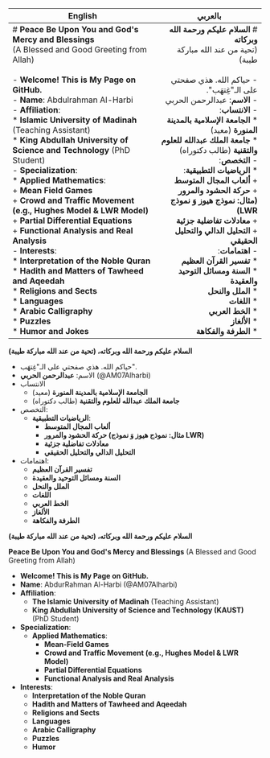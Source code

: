 | **English** | **بالعربي** |
|---------------------|--------------------|
| # **Peace Be Upon You and God's Mercy and Blessings** <br> (A Blessed and Good Greeting from Allah) <br><br> - **Welcome! This is My Page on GitHub.** <br> - **Name**: Abdulrahman Al-Harbi <br> - **Affiliation**: <br>   * **Islamic University of Madinah** (Teaching Assistant) <br>   * **King Abdullah University of Science and Technology** (PhD Student) <br> - **Specialization**: <br>   * **Applied Mathematics**: <br>     + **Mean Field Games** <br>     + **Crowd and Traffic Movement (e.g., Hughes Model & LWR Model)** <br>     + **Partial Differential Equations** <br>     + **Functional Analysis and Real Analysis** <br> - **Interests**: <br>   * **Interpretation of the Noble Quran** <br>   * **Hadith and Matters of Tawheed and Aqeedah** <br>   * **Religions and Sects** <br>   * **Languages** <br>   * **Arabic Calligraphy** <br>   * **Puzzles** <br>   * **Humor and Jokes** | <span style="display:block; direction: rtl; text-align: right;"> # **السلام عليكم ورحمة الله وبركاته** <br> (تحية من عند الله مباركة طيبة) <br><br> - حياكم الله. هذي صفحتي على الـ"غِتهَب". <br> - **الاسم**: عبدالرحمن الحربي <br> - **الانتساب**: <br>   * **الجامعة الإسلامية بالمدينة المنورة** (معيد) <br>   * **جامعة الملك عبدالله للعلوم والتقنية** (طالب دكتوراه) <br> - **التخصص**: <br>   * **الرياضيات التطبيقية**: <br>     + **ألعاب المجال المتوسط** <br>     + **حركة الحشود والمرور (مثال: نموذج هيوز وَ نموذج LWR)** <br>     + **معادلات تفاضلية جزئية** <br>     + **التحليل الدالي والتحليل الحقيقي** <br> - **اهتمامات**: <br>   * **تفسير القرآن العظيم** <br>   * **السنة ومسائل التوحيد والعقيدة** <br>   * **الملل والنحل** <br>   * **اللغات** <br>   * **الخط العربي** <br>   * **الألغاز** <br>   * **الطرفة والفكاهة** </span> |



**السلام عليكم ورحمة الله وبركاته، (تحية من عند الله مباركة طيبة)**

- حياكم الله. هذي صفحتي على الـ"غِتهَب".
- الاسم: **عبدالرحمن الحربي** (@AM07Alharbi)
- الانتساب
  * **الجامعة الإسلامية بالمدينة المنورة** (معيد)
  * **جامعة الملك عبدالله للعلوم والتقنية** (طالب دكتوراه)
- التخصص:
  * **الرياضيات التطبيقية**:
    + **ألعاب المجال المتوسط**
    + **حركة الحشود والمرور (مثال: نموذج هيوز وَ نموذج LWR)**
    + **معادلات تفاضلية جزئية**
    + **التحليل الدالي والتحليل الحقيقي**
 - اهتمامات:
   * **تفسير القرآن العظيم**
   * **السنة ومسائل التوحيد والعقيدة**
   * **الملل والنحل**
   * **اللغات**
   * **الخط العربي**
   * **الألغاز**
   * **الطرفة والفكاهة**



<div dir="ltr">
 
 **السلام عليكم ورحمة الله وبركاته، (تحية من عند الله مباركة طيبة)**
 
**Peace Be Upon You and God's Mercy and Blessings** (A Blessed and Good Greeting from Allah)

- **Welcome! This is My Page on GitHub.**
- **Name**: AbdurRahman Al-Harbi (@AM07Alharbi)
- **Affiliation**:
  * **The Islamic University of Madinah** (Teaching Assistant)
  * **King Abdullah University of Science and Technology (KAUST)** (PhD Student)
- **Specialization**:
  * **Applied Mathematics**:
    + **Mean-Field Games**
    + **Crowd and Traffic Movement (e.g., Hughes Model & LWR Model)**
    + **Partial Differential Equations**
    + **Functional Analysis and Real Analysis**
- **Interests**:
  * **Interpretation of the Noble Quran**
  * **Hadith and Matters of Tawheed and Aqeedah**
  * **Religions and Sects**
  * **Languages**
  * **Arabic Calligraphy**
  * **Puzzles**
  * **Humor**
    
</div>

<!---
AM07Alharbi/AM07Alharbi is a ✨ special ✨ repository because its `README.md` (this file) appears on your GitHub profile.
You can click the Preview link to take a look at your changes.
--->
